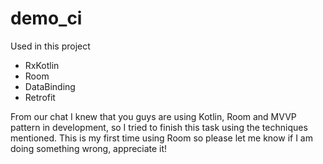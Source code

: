 # demo_ci

Used in this project
- RxKotlin
- Room
- DataBinding
- Retrofit

From our chat I knew that you guys are using Kotlin, Room and MVVP pattern in development,
so I tried to finish this task using the techniques mentioned.
This is my first time using Room so please let me know if I am doing something wrong,
appreciate it! 
